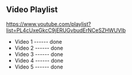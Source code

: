 ## Video Playlist
https://www.youtube.com/playlist?list=PL4cUxeGkcC9jERUGvbudErNCeSZHWUVlb

<ul>
    <li> Video 1 ------ done </li>
    <li> Video 2 ------ done </li>
    <li> Video 3 ------ done </li>
    <li> Video 4 ------ done </li>
    <li> Video 5 ------ done </li>
</ul>